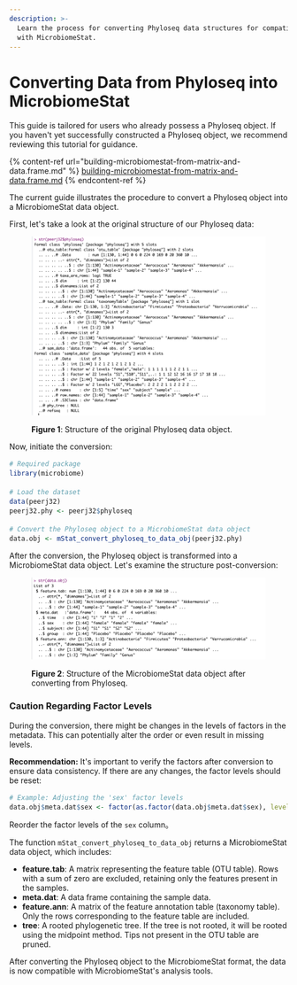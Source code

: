 ```yaml
---
description: >-
  Learn the process for converting Phyloseq data structures for compatibility
  with MicrobiomeStat.
---
```


# Converting Data from Phyloseq into MicrobiomeStat

This guide is tailored for users who already possess a Phyloseq object. If you haven't yet successfully constructed a Phyloseq object, we recommend reviewing this tutorial for guidance.&#x20;

{% content-ref url="building-microbiomestat-from-matrix-and-data.frame.md" %}
[building-microbiomestat-from-matrix-and-data.frame.md](building-microbiomestat-from-matrix-and-data.frame.md)
{% endcontent-ref %}

The current guide illustrates the procedure to convert a Phyloseq object into a MicrobiomeStat data object.

First, let's take a look at the original structure of our Phyloseq data:

<figure><img src="../../.gitbook/assets/Screenshot 2023-10-10 at 10.51.53.png" alt=""><figcaption><p><strong>Figure 1</strong>: Structure of the original Phyloseq data object.</p></figcaption></figure>

Now, initiate the conversion:

```r
# Required package
library(microbiome)

# Load the dataset
data(peerj32)
peerj32.phy <- peerj32$phyloseq

# Convert the Phyloseq object to a MicrobiomeStat data object
data.obj <- mStat_convert_phyloseq_to_data_obj(peerj32.phy)
```

After the conversion, the Phyloseq object is transformed into a MicrobiomeStat data object. Let's examine the structure post-conversion:

<figure><img src="../../.gitbook/assets/Screenshot 2023-10-10 at 10.52.44.png" alt=""><figcaption><p><strong>Figure 2</strong>: Structure of the MicrobiomeStat data object after converting from Phyloseq.</p></figcaption></figure>

### Caution Regarding Factor Levels

During the conversion, there might be changes in the levels of factors in the metadata. This can potentially alter the order or even result in missing levels.

**Recommendation:** It's important to verify the factors after conversion to ensure data consistency. If there are any changes, the factor levels should be reset:

```r
# Example: Adjusting the 'sex' factor levels
data.obj$meta.dat$sex <- factor(as.factor(data.obj$meta.dat$sex), levels = c("male", "female"))
```

Reorder the factor levels of the `sex` column。

The function `mStat_convert_phyloseq_to_data_obj` returns a MicrobiomeStat data object, which includes:

* **feature.tab**: A matrix representing the feature table (OTU table). Rows with a sum of zero are excluded, retaining only the features present in the samples.
* **meta.dat**: A data frame containing the sample data.
* **feature.ann**: A matrix of the feature annotation table (taxonomy table). Only the rows corresponding to the feature table are included.
* **tree**: A rooted phylogenetic tree. If the tree is not rooted, it will be rooted using the midpoint method. Tips not present in the OTU table are pruned.

After converting the Phyloseq object to the MicrobiomeStat format, the data is now compatible with MicrobiomeStat's analysis tools.
